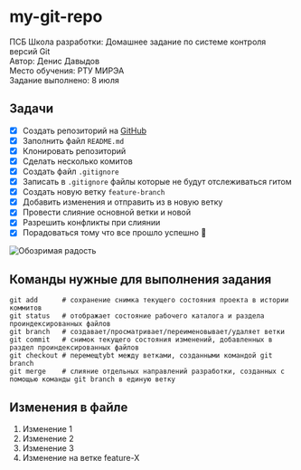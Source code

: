 # my-git-repo

ПСБ Школа разработки: Домашнее задание по системе контроля версий Git \
Автор: Денис Давыдов \
Место обучения: РТУ МИРЭА \
Задание выполнено: 8 июля 


## Задачи

- [x] Создать репозиторий на [GitHub](https://github.com/zonkytm/my-git-repo)
- [x] Заполнить файл `README.md`
- [x] Клонировать репозиторий
- [x] Сделать несколько комитов
- [x] Создать файл `.gitignore`
- [x] Записать в `.gitignore` файлы которые не будут отслеживаться гитом
- [x] Создать новую ветку `feature-branch`
- [x] Добавить изменения и отправить из в новую ветку
- [x] Провести слияние основной ветки и новой
- [x] Разрешить конфликты при слиянии
- [x] Порадоваться тому что все прошло успешно :tada:

![Обозримая радость](https://pic.rutubelist.ru/video/a6/00/a6001f9e6f0e82b82f4ad22280def2c3.jpg)

## Команды нужные для выполнения задания
```
git add      # сохранение снимка текущего состояния проекта в истории коммитов
git status   # отображает состояние рабочего каталога и раздела проиндексированных файлов
git branch   # создавает/просматривает/переименовывает/удаляет ветки
git commit   # снимок текущего состояния изменений, добавленных в раздел проиндексированных файлов
git checkout # перемещtybt между ветками, созданными командой git branch
git merge    # слияние отдельных направлений разработки, созданных с помощью команды git branch в единую ветку
```


## Изменения в файле

 1. Изменение 1
 2. Изменение 2
 3. Изменение 3
 4. Изменение на ветке  feature-X
